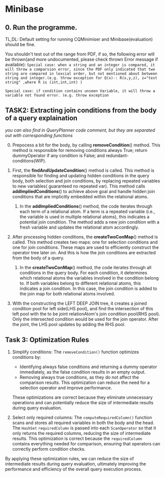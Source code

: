 # Minibase

## 0. Run the programme.

TL,DL: Default setting for running CQMinimiser and Minibase(evaluation) should be fine.

You shouldn't test out of the range from PDF, if so, the following error will be thrown(and more undocumented, please
check thrown Error message if available):
`Special case: when a string and an integer is compared, it will throw a comparsion error, since the PDF only indicated
that two string are compared in lexcial order, but not mentioned about between string and integer.(e.g. throw exception
for Q(x)-: R(x,y,z),
z="test string" ,where R is (int,int,int) )`

`Special case: if condition contains unseen Variable, it will throw a variable not found error. (e.g. throw exception`

## TASK2: Extracting join conditions from the body of a query explaination

*you can also find in QueryPlanner code comment, but they are separated out with corresponding functions*

0. Prepocess a bit for the body, by calling **removeCondition**() method. This method is responsible for removing
   conditions always True; return dummyOperator if any condition is False; and redundant-conditions(WIP).

1. First, the **findAndUpdateCondition**() method is called. This method is responsible for finding and updating
   hidden
   conditions in the query body, both selection and join conditions, by replacing repeated variables to new variables(
   guaranteed no repeated var).
   This method calls **addImpliedConditions**()
   to achieve above goal and handle hidden join conditions that are implicitly embedded within the relational atoms.

    1. In the **addImpliedConditions**() method, the code iterates through each term of a relational atom. If a term is
       a
       repeated
       variable (i.e., the variable is used in multiple relational atoms), this indicates a potential join condition.
       The
       method adds a new join condition with a fresh variable and updates the relational atom accordingly.
2. After processing hidden conditions, the **createTwoConMap**() method is called. This method creates two maps: one for
   selection conditions and one for join conditions. These maps are used to efficiently construct the operator tree
   later
   on. And this is how the join conditions are extracted from the body of a query.

    1. In the **createTwoConMap**() method, the code iterates through all conditions in the query body. For each
       condition, it
       determines which relational atoms the variables involved in the condition belong to. If both variables belong to
       different relational atoms, this indicates a join condition. In this case, the join condition is added to the
       join
       map
       for both relational atoms involved.

3. With the constructing the LEFT DEEP JOIN tree, it creates a joined condition pool for left side(LHS pool), and find
   the
   intersection of this left pool with the to be joint relationAtom's join condition pool(RHS pool). Only the
   intersected
   condition would be used for the join operator. After the joint, the LHS pool updates by adding the RHS pool.

## Task 3: Optimization Rules

1. Simplify conditions: The `removeCondition()` function optimizes conditions by:
    - Identifying always false conditions and returning a dummy operator immediately, as the false condition results in
      an empty output.
    - Removing always true conditions, as they do not affect the comparison results. This optimization can reduce the
      need for a selection operator and improve performance.

   These optimizations are correct because they eliminate unnecessary operations and can potentially reduce the size of
   intermediate results during query evaluation.

2. Select only required columns: The `computeRequiredColumn()` function scans and stores all required variables in both
   the body and the head. The `HashSet` `requiredColumn` is passed into each `ScanOperator` so that it only returns the
   required columns, reducing the size of intermediate results. This optimization is correct because
   the `requiredColumn` contains everything needed for comparison, ensuring that operators can correctly perform
   condition checks.

By applying these optimization rules, we can reduce the size of intermediate results during query evaluation, ultimately
improving the performance and efficiency of the overall query execution process.

